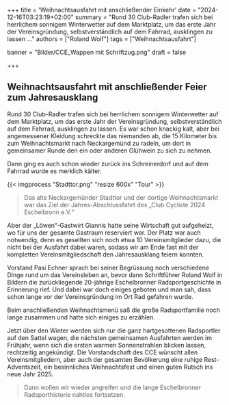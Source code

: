 +++
title = 'Weihnachtsausfahrt mit anschließender Einkehr'
date = "2024-12-16T03:23:19+02:00"
summary = "Rund 30 Club-Radler trafen sich bei herrlichem sonnigem Winterwetter auf dem Marktplatz, um das erste Jahr der Vereinsgründung, selbstverständlich auf dem Fahrrad, ausklingen zu lassen ..."
authors = ["Roland Wolf"]
tags = ["Weihnachtsausfahrt"]

banner = "Bilder/CCE_Wappen mit Schriftzug.png"
draft = false

+++
## Weihnachtsausfahrt mit anschließender Feier zum Jahresausklang

Rund 30 Club-Radler trafen sich bei herrlichem sonnigem Winterwetter auf dem Marktplatz, um das erste Jahr der Vereinsgründung, selbstverständlich auf dem Fahrrad, ausklingen zu lassen. Es war schon knackig kalt, aber bei angemessener Kleidung schreckte das niemanden ab, die 15 Kilometer bis zum Weihnachtsmarkt nach Neckargemünd zu radeln, um dort in gemeinsamer Runde den ein oder anderen Glühwein zu sich zu nehmen.

Dann ging es auch schon wieder zurück ins Schreinerdorf und auf dem Fahrrad wurde es merklich kälter.

{{< imgprocess "Stadttor.png" "resize 600x" "Tour" >}}

> Das alte Neckargemünder Stadttor und der dortige Weihnachtsmarkt war das Ziel der Jahres-Abschlussfahrt des „Club Cycliste 2024 Eschelbronn e.V.“

Aber der „Löwen“-Gastwirt Giannis hatte seine Wirtschaft gut aufgeheizt, wo für uns der gesamte Gastraum reserviert war. Der Platz war auch notwendig, denn es gesellten sich noch etwa 10 Vereinsmitglieder dazu, die nicht bei der Ausfahrt dabei waren, sodass wir am Ende fast mit der kompletten Vereinsmitgliedschaft den Jahresausklang feiern konnten.

Vorstand Pasi Echner sprach bei seiner Begrüssung noch verschiedene Dinge rund um das Vereinsleben an, bevor dann Schriftführer Roland Wolf in Bildern die zurückliegende 20-jährige Eschelbronner Radsportgeschichte in Erinnerung rief. Und dabei war doch einiges geboten und man sah, dass schon lange vor der Vereinsgründung im Ort Rad gefahren wurde.

Beim anschließenden Weihnachtsmenü saß die große Radsportfamilie noch lange zusammen und hatte sich einiges zu erzählen.

Jetzt über den Winter werden sich nur die ganz hartgesottenen Radsportler auf den Sattel wagen, die nächsten gemeinsamen Ausfahrten werden im Frühjahr, wenn sich die ersten warmen Sonnenstrahlen blicken lassen, rechtzeitig angekündigt. Die Vorstandschaft des CCE wünscht allen Vereinsmitgliedern, aber auch der gesamten Bevölkerung eine ruhige Rest-Adventszeit, ein besinnliches Weihnachtsfest und einen guten Rutsch ins neue Jahr 2025.

> Dann wollen wir wieder angreifen und die lange Eschelbronner Radsporthistorie nahtlos fortsetzen.
